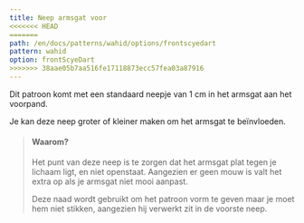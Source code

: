 ```yaml
---
title: Neep armsgat voor
<<<<<<< HEAD
=======
path: /en/docs/patterns/wahid/options/frontscyedart
pattern: wahid
option: frontScyeDart
>>>>>>> 38aae05b7aa516fe17118873ecc57fea03a87916
---
```


Dit patroon komt met een standaard neepje van 1 cm in het armsgat aan het voorpand.

Je kan deze neep groter of kleiner maken om het armsgat te beïnvloeden.

> #### Waarom?
> 
> Het punt van deze neep is te zorgen dat het armsgat plat tegen je lichaam ligt, en niet openstaat. Aangezien er geen mouw is valt het extra op als je armsgat niet mooi aanpast.
> 
> Deze naad wordt gebruikt om het patroon vorm te geven maar je moet hem niet stikken, aangezien hij verwerkt zit in de voorste neep.
